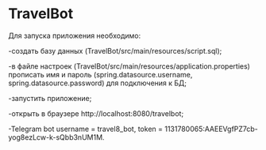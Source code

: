 # TravelBot

Для запуска приложения необходимо:

-создать базу данных (TravelBot/src/main/resources/script.sql);

-в файле настроек (TravelBot/src/main/resources/application.properties) прописать имя и пароль (spring.datasource.username, spring.datasource.password) для подключения к БД;

-запустить приложение;

-открыть в браузере http://localhost:8080/travelbot;

-Telegram bot username = travel8_bot, token = 1131780065:AAEEVgfPZ7cb-yog8ezLcw-k-sQbb3nUM1M.
